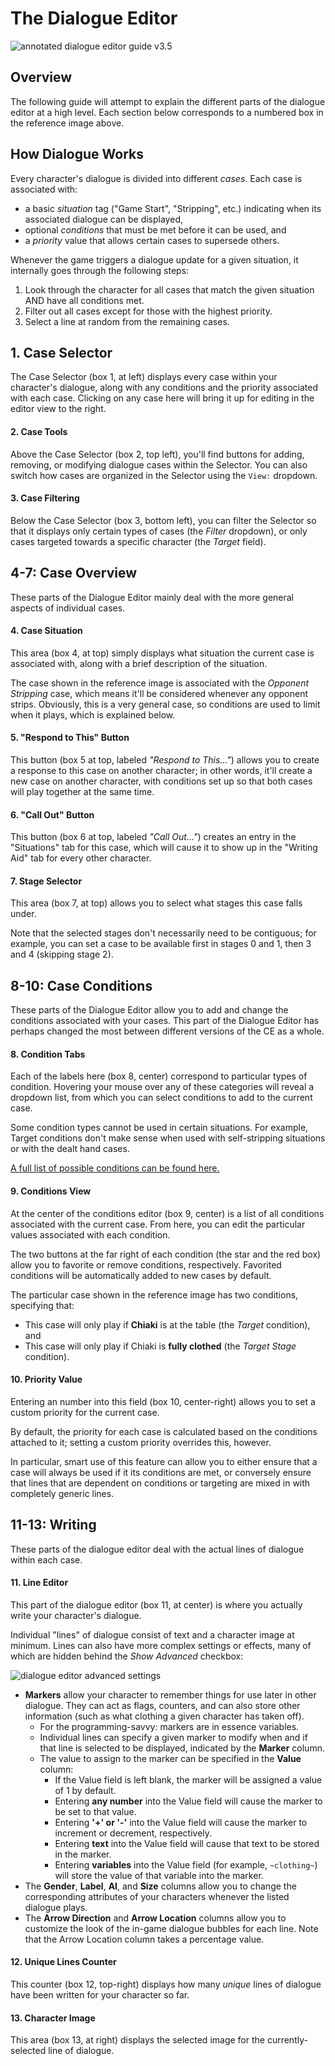 # The Dialogue Editor

![annotated dialogue editor guide v3.5](../img/dialogue-editor-annotated-3.5.png)

## Overview

The following guide will attempt to explain the different parts of the dialogue
editor at a high level. Each section below corresponds to a numbered box in the
reference image above.

## How Dialogue Works

Every character's dialogue is divided into different _cases_.
Each case is associated with:
 - a basic _situation_ tag ("Game Start", "Stripping", etc.) indicating when its associated dialogue can be displayed,
 - optional _conditions_ that must be met before it can be used, and
 - a _priority_ value that allows certain cases to supersede others.

Whenever the game triggers a dialogue update for a given situation, it
internally goes through the following steps:

1. Look through the character for all cases that match the given situation AND have all conditions met.
2. Filter out all cases except for those with the highest priority.
3. Select a line at random from the remaining cases.

## 1. Case Selector

The Case Selector (box 1, at left) displays every case within your character's dialogue,
along with any conditions and the priority associated with each case.
Clicking on any case here will bring it up for editing in the editor view to the right.

#### 2. Case Tools

Above the Case Selector (box 2, top left), you'll find buttons for adding, removing, or modifying dialogue cases
within the Selector. You can also switch how cases are organized in the Selector
using the `View:` dropdown.

#### 3. Case Filtering

Below the Case Selector (box 3, bottom left), you can filter the Selector so that
it displays only certain types of cases (the _Filter_ dropdown),
or only cases targeted towards a specific character (the _Target_ field).

## 4-7: Case Overview

These parts of the Dialogue Editor mainly deal with the more general aspects of individual
cases.

#### 4. Case Situation

This area (box 4, at top) simply displays what situation the current case is associated with,
along with a brief description of the situation.

The case shown in the reference image is associated with the _Opponent Stripping_ case,
which means it'll be considered whenever any opponent strips. Obviously, this is a very
general case, so conditions are used to limit when it plays, which is explained below.

#### 5. "Respond to This" Button

This button (box 5 at top, labeled _"Respond to This..."_) allows you to create a response to this case on another character;
in other words, it'll create a new case on another character, with conditions
set up so that both cases will play together at the same time.

#### 6. "Call Out" Button

This button (box 6 at top, labeled _"Call Out..."_) creates an entry in the "Situations" tab for this case, which
will cause it to show up in the "Writing Aid" tab for every other character.

#### 7. Stage Selector

This area (box 7, at top) allows you to select what stages this case falls under.

Note that the selected stages don't necessarily need to be contiguous;
for example, you can set a case to be available first in stages 0 and 1,
then 3 and 4 (skipping stage 2).

## 8-10: Case Conditions

These parts of the Dialogue Editor allow you to add and change the conditions
associated with your cases.
This part of the Dialogue Editor has perhaps changed the most between different versions
of the CE as a whole.

#### 8. Condition Tabs

Each of the labels here (box 8, center) correspond to particular types of condition.
Hovering your mouse over any of these categories will reveal a dropdown list,
from which you can select conditions to add to the current case.

Some condition types cannot be used in certain situations. For example,
Target conditions don't make sense when used with self-stripping situations
or with the dealt hand cases.

[A full list of possible conditions can be found here.](Conditions)

#### 9. Conditions View

At the center of the conditions editor (box 9, center) is a list of all conditions associated
with the current case.
From here, you can edit the particular values associated with each condition.

The two buttons at the far right of each condition (the star and the red box)
allow you to favorite or remove conditions, respectively. Favorited conditions will
be automatically added to new cases by default.

The particular case shown in the reference image has two conditions, specifying that:

 - This case will only play if **Chiaki** is at the table (the _Target_ condition), and
 - This case will only play if Chiaki is **fully clothed** (the _Target Stage_ condition).
 
#### 10. Priority Value
 
Entering an number into this field (box 10, center-right) allows you to set a
custom priority for the current case.

By default, the priority for each case is calculated based on the conditions
attached to it; setting a custom priority overrides this, however.

In particular, smart use of this feature can allow you to either ensure that a
case will always be used if it its conditions are met, or conversely ensure that
lines that are dependent on conditions or targeting are mixed in with completely generic lines.

## 11-13: Writing

These parts of the dialogue editor deal with the actual lines of dialogue within each case.

#### 11. Line Editor

This part of the dialogue editor (box 11, at center) is where you actually write your character's dialogue.

Individual "lines" of dialogue consist of text and a character image at minimum.
Lines can also have more complex settings or effects, many of which are hidden behind the _Show Advanced_ checkbox:

![dialogue editor advanced settings](../img/dialogue-editor-advanced-settings.png)

 - **Markers** allow your character to remember things for use later in other dialogue. They can act as flags, counters, and can also store other information (such as what clothing a given character has taken off).
   - For the programming-savvy: markers are in essence variables.
   - Individual lines can specify a given marker to modify when and if that line is selected to be displayed, indicated by the **Marker** column.
   - The value to assign to the marker can be specified in the **Value** column:
     - If the Value field is left blank, the marker will be assigned a value of 1 by default.
     - Entering **any number** into the Value field will cause the marker to be set to that value.
     - Entering **'+' or '-'** into the Value field will cause the marker to increment or decrement, respectively.
     - Entering **text** into the Value field will cause that text to be stored in the marker.
     - Entering **variables** into the Value field (for example, `~clothing~`) will store the value of that variable into the marker.
 - The **Gender**, **Label**, **AI**, and **Size** columns allow you to change the corresponding attributes of your characters whenever the listed dialogue plays.
 - The **Arrow Direction** and **Arrow Location** columns allow you to customize the look of the in-game dialogue bubbles for each line. Note that the Arrow Location column takes a percentage value.
 
#### 12. Unique Lines Counter

This counter (box 12, top-right) displays how many _unique_ lines of dialogue have been written for your character so far.

#### 13. Character Image

This area (box 13, at right) displays the selected image for the currently-selected line of dialogue.
 
